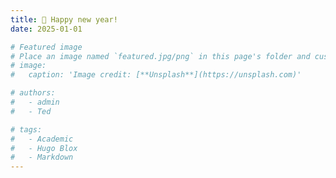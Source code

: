 ```yaml
---
title: 🎉 Happy new year!
date: 2025-01-01

# Featured image
# Place an image named `featured.jpg/png` in this page's folder and customize its options here.
# image:
#   caption: 'Image credit: [**Unsplash**](https://unsplash.com)'

# authors:
#   - admin
#   - Ted

# tags:
#   - Academic
#   - Hugo Blox
#   - Markdown
---
```


<!-- # Welcome 👋

# {{< toc mobile_only=true is_open=true >}}

# ## Overview

# 1. The Hugo Blox website builder for Hugo, along with its starter templates, is designed for professional creators, educators, and teams/organizations - although it can be used to create any kind of site
# 2. The template can be modified and customised to suit your needs. It's a good platform for anyone looking to take control of their data and online identity whilst having the convenience to start off with a **no-code solution (write in Markdown and customize with YAML parameters)** and having **flexibility to later add even deeper personalization with HTML and CSS**
# 3. You can work with all your favourite tools and apps with hundreds of plugins and integrations to speed up your workflows, interact with your readers, and much more

# [//]: # ([![The template is mobile first with a responsive design to ensure that your site looks stunning on every device.]&#40;https://raw.githubusercontent.com/wowchemy/wowchemy-hugo-modules/main/starters/academic/preview.png&#41;]&#40;https://hugoblox.com&#41;)

# ### Get Started

# - 👉 [**Create a new site**](https://hugoblox.com/templates/)
# - 📚 [**Personalize your site**](https://docs.hugoblox.com/)
# - 💬 [Chat with the **Hugo Blox community**](https://discord.gg/z8wNYzb) or [**Hugo community**](https://discourse.gohugo.io)
# - 🐦 Twitter: [@GetResearchDev](https://twitter.com/GetResearchDev) [@GeorgeCushen](https://twitter.com/GeorgeCushen) #MadeWithHugoBlox
# - 💡 [Request a **feature** or report a **bug** for _Hugo Blox_](https://github.com/HugoBlox/hugo-blox-builder/issues)
# - ⬆️ **Updating Hugo Blox?** View the [Update Guide](https://docs.hugoblox.com/reference/update/) and [Release Notes](https://github.com/HugoBlox/hugo-blox-builder/releases)

# ## Crowd-funded open-source software

# To help us develop this template and software sustainably under the MIT license, we ask all individuals and businesses that use it to help support its ongoing maintenance and development via sponsorship.

# ### [❤️ Click here to become a sponsor and help support Hugo Blox's future ❤️](https://hugoblox.com/sponsor/)

# As a token of appreciation for sponsoring, you can **unlock [these](https://hugoblox.com/sponsor/) awesome rewards and extra features 🦄✨**

# ## Ecosystem

# - **[Bibtex To Markdown](https://github.com/GetRD/academic-file-converter):** Automatically import publications from BibTeX

# ## Inspiration

# [Learn what other **creators**](https://hugoblox.com/creators/) are building with this template.

## Features

# - **Page builder** - Create _anything_ with no-code [**blocks**](https://hugoblox.com/blocks/) and [**elements**](https://docs.hugoblox.com/reference/markdown/)
# - **Edit any type of content** - Blog posts, publications, talks, slides, projects, and more!
# - **Create content** in [**Markdown**](https://docs.hugoblox.com/reference/markdown/), [**Jupyter**](https://docs.hugoblox.com/getting-started/cms/), or [**RStudio**](https://docs.hugoblox.com/getting-started/cms/)
# - **Plugin System** - Fully customizable [**color** and **font themes**](https://docs.hugoblox.com/getting-started/customize/)
# - **Display Code and Math** - Code syntax highlighting and LaTeX math supported
# - **Integrations** - [Google Analytics](https://analytics.google.com), [Disqus commenting](https://disqus.com), Maps, Contact Forms, and more!
# - **Beautiful Site** - Simple and refreshing one-page design
# - **Industry-Leading SEO** - Help get your website found on search engines and social media
# - **Media Galleries** - Display your images and videos with captions in a customizable gallery
# - **Mobile Friendly** - Look amazing on every screen with a mobile friendly version of your site
# - **Multi-language** - 35+ language packs including English, 中文, and Português
# - **Multi-user** - Each author gets their own profile page
# - **Privacy Pack** - Assists with GDPR
# - **Stand Out** - Bring your site to life with animation, parallax backgrounds, and scroll effects
# - **One-Click Deployment** - No servers. No databases. Only files.

# ## Themes

# Hugo Blox and its templates come with **automatic day (light) and night (dark) mode** built-in. Visitors can choose their preferred mode by clicking the sun/moon icon in the header.

# [Choose a stunning **theme** and **font**](https://docs.hugoblox.com/getting-started/customize/) for your site. Themes are fully customizable.

# ## License

# Copyright 2016-present [George Cushen](https://georgecushen.com).

# Released under the [MIT](https://github.com/HugoBlox/hugo-blox-builder/blob/main/LICENSE.md) license. -->
